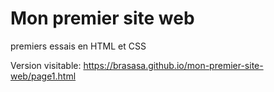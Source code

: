 # Mon premier site web
premiers essais en HTML et CSS

Version visitable:
https://brasasa.github.io/mon-premier-site-web/page1.html
